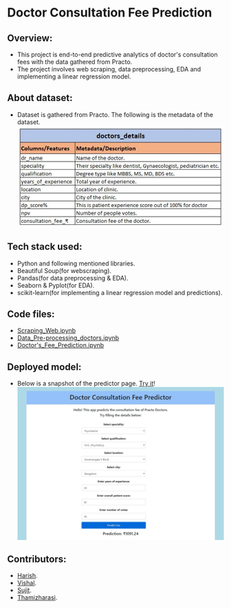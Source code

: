 # Doctor Consultation Fee Prediction

## Overview:
- This project is end-to-end predictive analytics of doctor's consultation fees with the data gathered from Practo.
- The project involves web scraping, data preprocessing, EDA and implementing a linear regression model.

## About dataset:
- Dataset is gathered from Practo. The following is the metadata of the dataset.
![](https://github.com/harishkumar-b/Doctor_Consultation_Fee_Prediction/blob/main/Data%20files/metadata.jpg)

## Tech stack used:
- Python and following mentioned libraries.
- Beautiful Soup(for webscraping).
- Pandas(for data preprocessing & EDA).
- Seaborn & Pyplot(for EDA).
- scikit-learn(for implementing a linear regression model and predictions).

## Code files:
- [Scraping_Web.ipynb](https://github.com/harishkumar-b/Doctor_Consultation_Fee_Prediction/blob/main/%231_Scraping_Web.ipynb)
- [Data_Pre-processing_doctors.ipynb](https://github.com/harishkumar-b/Doctor_Consultation_Fee_Prediction/blob/main/%232_Data_Pre-processing_doctors.ipynb)
- [Doctor's_Fee_Prediction.ipynb](https://github.com/harishkumar-b/Doctor_Consultation_Fee_Prediction/blob/main/%233_Doctor's_Fee_Prediction.ipynb)

## Deployed model:
- Below is a snapshot of the predictor page. [Try it](https://doctor-fee-predictor.herokuapp.com/)!
![](https://github.com/harishkumar-b/Doctor_Consultation_Fee_Prediction/blob/main/Deployment_snap.jpg)

## Contributors: 
- [Harish](https://www.linkedin.com/in/harish-kumar-bommadene/).
- [Vishal]().
- [Sujit]().
- [Thamizharasi]().

